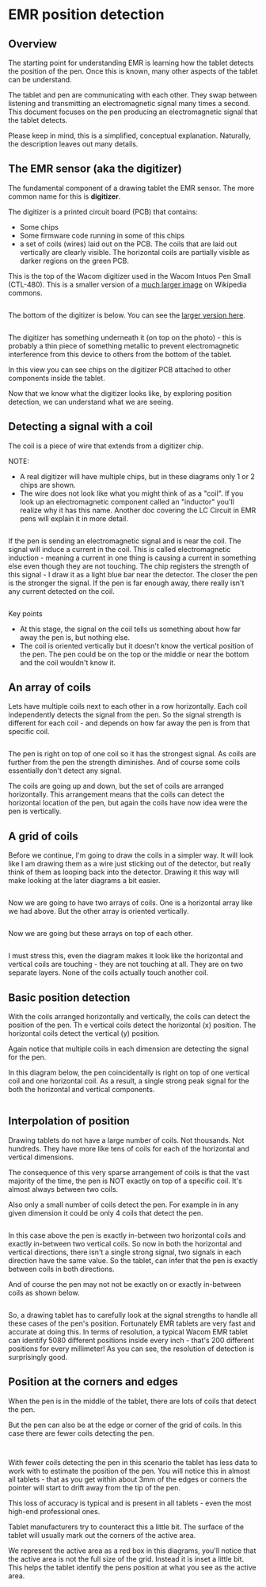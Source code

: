# EMR position detection

## Overview

The starting point for understanding EMR is learning how the tablet detects the position of the pen. Once this is known, many other aspects of the tablet can be understand.&#x20;

The tablet and pen are communicating with each other. They swap between listening and transmitting an electromagnetic signal many times a second. This document focuses on the pen producing an electromagnetic signal that the tablet detects.&#x20;

Please keep in mind, this is a simplified, conceptual explanation. Naturally, the description leaves out many details.

## The EMR sensor (aka the digitizer)

The fundamental component of a drawing tablet the EMR sensor. The more common name for this is **digitizer**.&#x20;

The digitizer is a printed circuit board (PCB) that contains:

* Some chips
* Some firmware code running in some of this chips
* a set of coils (wires) laid out on the PCB. The coils that are laid out vertically are clearly visible. The horizontal coils are partially visible as darker regions on the green PCB.&#x20;

This is the top of the Wacom digitizer used in the Wacom Intuos Pen Small (CTL-480). This is a smaller version of a [much larger image](https://commons.wikimedia.org/wiki/File:Wacom\_ctl480\_sensor\_pcb\_top.JPG) on Wikipedia commons.

<figure><img src="../../.gitbook/assets/800px-Wacom_ctl480_sensor_pcb_top (1).jpg" alt=""><figcaption></figcaption></figure>

The bottom of the digitizer is below. You can see the [larger version here](https://commons.wikimedia.org/wiki/File:Wacom\_ctl480\_inside.JPG).

&#x20;

<figure><img src="../../.gitbook/assets/Wacom_ctl480_inside.JPG" alt=""><figcaption></figcaption></figure>

The digitizer has something underneath it (on top on the photo) - this is probably a thin piece of something metallic to prevent electromagnetic interference from this device to others from the bottom of the tablet.

In this view you can see chips on the digitizer PCB attached to other components inside the tablet.

Now that we know what the digitizer looks like, by exploring position detection, we can understand what we are seeing.

## Detecting a signal with a coil

The coil is a piece of wire that extends from a digitizer chip.&#x20;

NOTE:

* A real digitizer will have multiple chips, but in these diagrams only 1 or 2 chips are shown.
* The wire does not look like what you might think of as a "coil". If you look up an electromagnetic component called an "inductor" you'll realize why it has this name. Another doc covering the LC Circuit in EMR pens will explain it in more detail.

<figure><img src="../../.gitbook/assets/image (427) (1).png" alt=""><figcaption></figcaption></figure>

If the pen is sending an electromagnetic signal and is near the coil. The signal will induce a current in the coil. This is called electromagnetic induction - meaning a current in one thing is causing a current in something else even though they are not touching.  The chip registers the strength of this signal - I draw it as a light blue bar near the detector.  The closer the pen is the stronger the signal. If the pen is far enough away, there really isn't any current detected on the coil.

<figure><img src="../../.gitbook/assets/image (428).png" alt=""><figcaption></figcaption></figure>

Key points

* At this stage, the signal on the coil tells us something about how far away the pen is, but nothing else.
* The coil is oriented vertically but it doesn't know the vertical position of the pen. The pen could be on the top or the middle or near the bottom and the coil wouldn't know it.

## An array of coils

Lets have multiple coils next to each other in a row horizontally. Each coil independently detects the signal from the pen. So the signal strength is different for each coil - and depends on how far away the pen is from that specific coil.

<figure><img src="../../.gitbook/assets/image (439).png" alt=""><figcaption></figcaption></figure>

The pen is right on top of one coil so it has the strongest signal. As coils are further from the pen the strength diminishes. And of course some coils essentially don't detect any signal.

The coils are going up and down, but the set of coils are arranged horizontally. This arrangement means that the coils can detect the horizontal location of the pen, but again the coils have now idea were the pen is vertically.

## A grid of coils

Before we continue, I'm going to draw the coils in a simpler way. It will look like I am drawing them as a wire just sticking out of the detector, but really think of them as looping back into the detector. Drawing it this way will make looking at the later diagrams a bit easier.

<figure><img src="../../.gitbook/assets/image (430).png" alt=""><figcaption></figcaption></figure>

Now we are going to have two arrays of coils. One is a horizontal array like we had above. But the other array is oriented vertically.

<figure><img src="../../.gitbook/assets/image (431).png" alt=""><figcaption></figcaption></figure>

Now we are going but these arrays on top of each other.

<figure><img src="../../.gitbook/assets/image (432).png" alt=""><figcaption></figcaption></figure>

I must stress this, even the diagram makes it look like the horizontal and vertical coils are touching - they are not touching at all. They are on two separate layers. None of the coils actually touch another coil.

## Basic position detection

With the coils arranged horizontally and vertically, the coils can detect the position of the pen. Th e  vertical coils detect the horizontal (x) position. The horizontal coils detect the vertical (y) position.

Again notice that multiple coils in each dimension are detecting the signal for the pen.

In this diagram below, the pen coincidentally is right on top of one vertical coil and one horizontal coil. As a result, a single strong peak signal for the both the horizontal and vertical components.&#x20;

<figure><img src="../../.gitbook/assets/image (440).png" alt=""><figcaption></figcaption></figure>

## Interpolation of position

Drawing tablets do not have a large number of coils. Not thousands. Not hundreds. They have more like tens of coils for each of the horizontal and vertical dimensions.

The consequence of this very sparse arrangement of coils is that the vast majority of the time, the pen is NOT exactly on top of a specific coil. It's almost always between two coils. &#x20;

Also only a small number of coils detect the pen. For example in in any given dimension it could be only 4 coils that detect the pen.

<figure><img src="../../.gitbook/assets/image (3).png" alt=""><figcaption></figcaption></figure>

In this case above the pen is exactly in-between two horizontal coils and exactly in-between two vertical coils. So now in both the horizontal and vertical directions, there isn't a single strong signal, two signals in each direction have the same value. So the tablet, can infer that the pen is exactly between coils in both directions.

And of course the pen may not not be exactly on or exactly in-between coils as shown below.&#x20;

<figure><img src="../../.gitbook/assets/image (442).png" alt=""><figcaption></figcaption></figure>

So, a drawing tablet has to carefully look at the signal strengths to handle all these cases of the pen's position. Fortunately EMR tablets are very fast and accurate at doing this. In terms of resolution, a typical Wacom EMR tablet can identify 5080 different positions inside every inch - that's 200 different positions for every millimeter! As you can see, the resolution of detection is surprisingly good.

## Position at the corners and edges

When the pen is in the middle of the tablet, there are lots of coils that detect the pen.

But the pen can also be at the edge or corner of the grid of coils. In this case there are fewer coils detecting the pen.

<figure><img src="../../.gitbook/assets/image (5).png" alt=""><figcaption></figcaption></figure>

<figure><img src="../../.gitbook/assets/image (441).png" alt=""><figcaption></figcaption></figure>

With fewer coils detecting the pen in this scenario the tablet has less data to work with to estimate the position of the pen. You will notice this in almost all tablets - that as you get within about 3mm of the edges or corners the pointer will start to drift away from the tip of the pen.

This loss of accuracy is typical and is present in all tablets - even the most high-end professional ones.

Tablet manufacturers try to counteract this a little bit. The surface of the tablet will usually mark out the corners of the active area.

We represent the active area as a red box in this diagrams, you'll notice that the active area is not the full size of the grid. Instead it is inset a little bit. This helps the tablet identify the pens position at what you see as the active area.

<figure><img src="../../.gitbook/assets/image (7).png" alt=""><figcaption></figcaption></figure>


